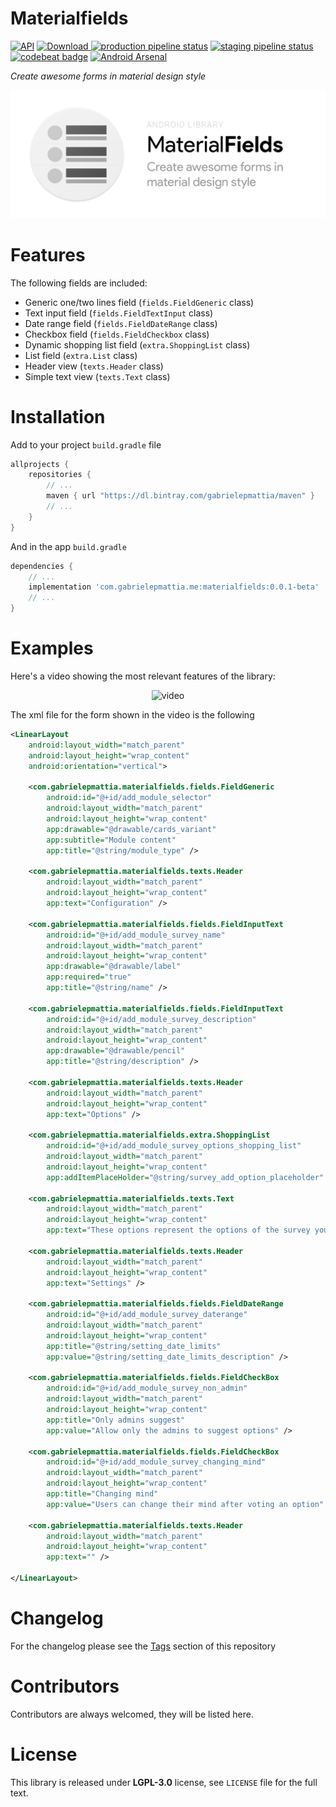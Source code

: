 # Materialfields

[![API](https://img.shields.io/badge/API-21%2B-brightgreen.svg?style=flat)](https://android-arsenal.com/api?level=21)
[![Download](https://api.bintray.com/packages/gabrielepmattia/maven/materialfields/images/download.svg) ](https://bintray.com/gabrielepmattia/maven/materialfields/_latestVersion) [![production pipeline status](https://gitlab.com/gabrielepmattia/materialfields/badges/production/pipeline.svg)](https://gitlab.com/gabrielepmattia/materialfields/commits/production) [![staging pipeline status](https://gitlab.com/gabrielepmattia/materialfields/badges/staging/pipeline.svg)](https://gitlab.com/gabrielepmattia/materialfields/commits/staging)
[![codebeat badge](https://codebeat.co/badges/44fd6cea-b150-428d-b651-9ce5d9d4816e)](https://codebeat.co/projects/gitlab-com-gabrielepmattia-materialfields-staging) [![Android Arsenal](https://img.shields.io/badge/Android%20Arsenal-Materialfields-brightgreen.svg?style=flat)](https://android-arsenal.com/details/1/7198)

_Create awesome forms in material design style_

![repo banner](imgs/repo_top_banner.png)

# Features

The following fields are included:

- Generic one/two lines field (`fields.FieldGeneric` class)
- Text input field (`fields.FieldTextInput` class)
- Date range field (`fields.FieldDateRange` class)
- Checkbox field (`fields.FieldCheckbox` class)
- Dynamic shopping list field (`extra.ShoppingList` class)
- List field (`extra.List` class)
- Header view (`texts.Header` class)
- Simple text view (`texts.Text` class)

# Installation

Add to your project `build.gradle` file

```groovy
allprojects {
    repositories {
        // ...
        maven { url "https://dl.bintray.com/gabrielepmattia/maven" }
        // ...
    }
}
```

And in the app `build.gradle`

```groovy
dependencies {
    // ...
    implementation 'com.gabrielepmattia.me:materialfields:0.0.1-beta'
    // ...
}
```

# Examples

Here's a video showing the most relevant features of the library:

<span style="display:block;text-align:center">
<img src="https://i.imgur.com/WzW2M0D.gif" alt="video" height=700/>
</span>

The xml file for the form shown in the video is the following

```xml
<LinearLayout
    android:layout_width="match_parent"
    android:layout_height="wrap_content"
    android:orientation="vertical">

    <com.gabrielepmattia.materialfields.fields.FieldGeneric
        android:id="@+id/add_module_selector"
        android:layout_width="match_parent"
        android:layout_height="wrap_content"
        app:drawable="@drawable/cards_variant"
        app:subtitle="Module content"
        app:title="@string/module_type" />

    <com.gabrielepmattia.materialfields.texts.Header
        android:layout_width="match_parent"
        android:layout_height="wrap_content"
        app:text="Configuration" />

    <com.gabrielepmattia.materialfields.fields.FieldInputText
        android:id="@+id/add_module_survey_name"
        android:layout_width="match_parent"
        android:layout_height="wrap_content"
        app:drawable="@drawable/label"
        app:required="true"
        app:title="@string/name" />

    <com.gabrielepmattia.materialfields.fields.FieldInputText
        android:id="@+id/add_module_survey_description"
        android:layout_width="match_parent"
        android:layout_height="wrap_content"
        app:drawable="@drawable/pencil"
        app:title="@string/description" />

    <com.gabrielepmattia.materialfields.texts.Header
        android:layout_width="match_parent"
        android:layout_height="wrap_content"
        app:text="Options" />

    <com.gabrielepmattia.materialfields.extra.ShoppingList
        android:id="@+id/add_module_survey_options_shopping_list"
        android:layout_width="match_parent"
        android:layout_height="wrap_content"
        app:addItemPlaceHolder="@string/survey_add_option_placeholder" />

    <com.gabrielepmattia.materialfields.texts.Text
        android:layout_width="match_parent"
        android:layout_height="wrap_content"
        app:text="These options represent the options of the survey you can add as you want" />

    <com.gabrielepmattia.materialfields.texts.Header
        android:layout_width="match_parent"
        android:layout_height="wrap_content"
        app:text="Settings" />

    <com.gabrielepmattia.materialfields.fields.FieldDateRange
        android:id="@+id/add_module_survey_daterange"
        android:layout_width="match_parent"
        android:layout_height="wrap_content"
        app:title="@string/setting_date_limits"
        app:value="@string/setting_date_limits_description" />

    <com.gabrielepmattia.materialfields.fields.FieldCheckBox
        android:id="@+id/add_module_survey_non_admin"
        android:layout_width="match_parent"
        android:layout_height="wrap_content"
        app:title="Only admins suggest"
        app:value="Allow only the admins to suggest options" />

    <com.gabrielepmattia.materialfields.fields.FieldCheckBox
        android:id="@+id/add_module_survey_changing_mind"
        android:layout_width="match_parent"
        android:layout_height="wrap_content"
        app:title="Changing mind"
        app:value="Users can change their mind after voting an option" />

    <com.gabrielepmattia.materialfields.texts.Header
        android:layout_width="match_parent"
        android:layout_height="wrap_content"
        app:text="" />

</LinearLayout>
```

# Changelog

For the changelog please see the [Tags](https://gitlab.com/gabrielepmattia/materialfields) section of this repository

# Contributors

Contributors are always welcomed, they will be listed here.

# License

This library is released under **LGPL-3.0** license, see `LICENSE` file for the full text.
